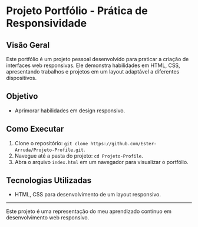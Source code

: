 # Projeto Portfólio - Prática de Responsividade

## Visão Geral
Este portfólio é um projeto pessoal desenvolvido para praticar a criação de interfaces web responsivas. Ele demonstra habilidades em HTML, CSS, apresentando trabalhos e projetos em um layout adaptável a diferentes dispositivos.

## Objetivo
- Aprimorar habilidades em design responsivo.

## Como Executar
1. Clone o repositório: `git clone https://github.com/Ester-Arruda/Projeto-Profile.git`.
2. Navegue até a pasta do projeto: `cd Projeto-Profile`.
3. Abra o arquivo `index.html` em um navegador para visualizar o portfólio.

## Tecnologias Utilizadas
- HTML, CSS para desenvolvimento de um layout responsivo.

---

Este projeto é uma representação do meu aprendizado contínuo em desenvolvimento web responsivo.
